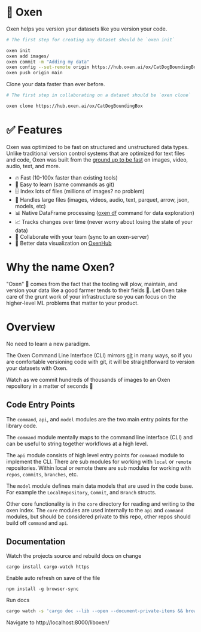 # 🐂 Oxen

Oxen helps you version your datasets like you version your code.

```bash
# The first step for creating any dataset should be `oxen init`

oxen init
oxen add images/
oxen commit -m "Adding my data"
oxen config --set-remote origin https://hub.oxen.ai/ox/CatDogBoundingBox
oxen push origin main
```

Clone your data faster than ever before.

```bash
# The first step in collaborating on a dataset should be `oxen clone`

oxen clone https://hub.oxen.ai/ox/CatDogBoundingBox
```

# ✅ Features

Oxen was optimized to be fast on structured and unstructured data types. Unlike traditional version control systems that are optimized for text files and code, Oxen was built from the [ground up to be fast](Performance.md) on images, video, audio, text, and more.

* 🔥 Fast (10-100x faster than existing tools)
* 🧠 Easy to learn (same commands as git)
* 🗄️ Index lots of files (millions of images? no problem)
* 🎥 Handles large files (images, videos, audio, text, parquet, arrow, json, models, etc)
* 📊 Native DataFrame processing ([oxen df](DataFrames.md) command for data exploration)
* 📈 Tracks changes over time (never worry about losing the state of your data)
* 🤝 Collaborate with your team (sync to an oxen-server)
* 👀 Better data visualization on [OxenHub](https://oxen.ai)

# Why the name Oxen?

"Oxen" 🐂 comes from the fact that the tooling will plow, maintain, and version your data like a good farmer tends to their fields 🌾. Let Oxen take care of the grunt work of your infrastructure so you can focus on the higher-level ML problems that matter to your product.

# Overview

No need to learn a new paradigm. 

The Oxen Command Line Interface (CLI) mirrors [git](https://git-scm.com/) in many ways, so if you are comfortable versioning code with git, it will be straightforward to version your datasets with Oxen.

Watch as we commit hundreds of thousands of images to an Oxen repository in a matter of seconds 🚀

## Code Entry Points

The `command`, `api`, and `model` modules are the two main entry points for the library code.

The `command` module mentally maps to the command line interface (CLI) and can be useful to string together workflows at a high level.

The `api` module consists of high level entry points for `command` module to implement the CLI. There are sub modules for working with `local` or `remote` repositories. Within local or remote there are sub modules for working with `repos`, `commits`, `branches`, etc.

The `model` module defines main data models that are used in the code base. For example the `LocalRepository`, `Commit`, and `Branch` structs.

Other core functionality is in the `core` directory for reading and writing to the oxen index. The `core` modules are used internally to the `api` and `command` modules, but should be considered private to this repo, other repos should build off `command` and `api`.

## Documentation

Watch the projects source and rebuild docs on change

`cargo install cargo-watch https`

Enable auto refresh on save of the file

`npm install -g browser-sync`

Run docs

```bash
cargo watch -s 'cargo doc --lib --open --document-private-items && browser-sync start --port 8000 --ss target/doc -s target/doc --directory --no-open'
```

Navigate to http://localhost:8000/liboxen/